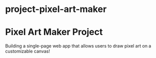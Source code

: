 # project-pixel-art-maker
# Pixel Art Maker Project
Building a single-page web app that allows users to draw pixel art on a customizable canvas!
